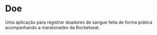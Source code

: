 # Doe
Uma aplicação para registrar doadores de sangue feita de forma prática acompanhando a maratonadev da Rocketseat.
